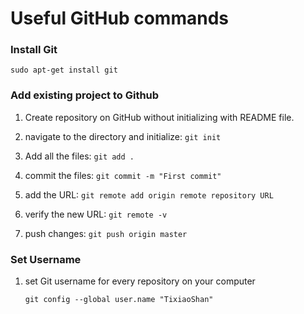 # Useful GitHub commands

### Install Git
`sudo apt-get install git`

###  Add existing project to Github
1. Create repository on GitHub without initializing with README file.

2. navigate to the directory and initialize: `git init`

3. Add all the files: `git add .`

4. commit the files: `git commit -m "First commit"`

5. add the URL: `git remote add origin remote repository URL`

6. verify the new URL: `git remote -v`

7. push changes: `git push origin master`

### Set Username
1. set Git username for every repository on your computer

   `git config --global user.name "TixiaoShan"`



